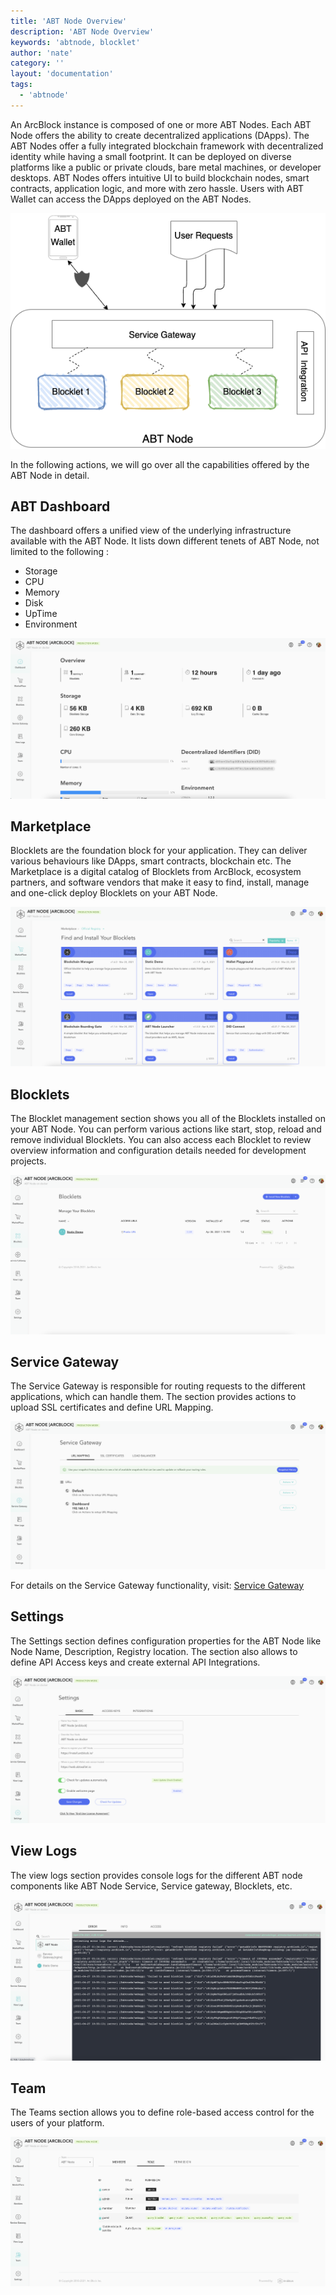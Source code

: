 ```yaml
---
title: 'ABT Node Overview'
description: 'ABT Node Overview'
keywords: 'abtnode, blocklet'
author: 'nate'
category: ''
layout: 'documentation'
tags:
  - 'abtnode'
---
```


An ArcBlock instance is composed of one or more ABT Nodes. Each ABT Node offers the ability to create decentralized applications (DApps). The ABT Nodes offer a fully integrated blockchain framework with decentralized identity while having a  small footprint. It can be deployed on diverse platforms like a public or private clouds, bare metal machines, or developer desktops. ABT  Nodes offers intuitive  UI to build blockchain nodes, smart contracts, application logic, and more with zero hassle. Users with ABT Wallet can access the DApps deployed on the ABT Nodes.

![](./images/abtnode-arch-overview-en.png)

In the following actions, we will go over all the capabilities offered by the ABT Node in detail.

## ABT Dashboard

The dashboard offers a unified view of the underlying infrastructure available with the ABT Node. It lists down different tenets of ABT Node, not limited to the following :
- Storage
- CPU
- Memory
- Disk
- UpTime
- Environment

![](./images/abtnode-dashboard-en.png)

## Marketplace

Blocklets are the foundation block for your application. They can deliver various behaviours like DApps, smart contracts, blockchain etc. The Marketplace is a digital catalog of Blocklets from ArcBlock, ecosystem partners, and software vendors that make it easy to find, install, manage and one-click deploy Blocklets on your ABT Node.

![](./images/abtnode-marketplace-en.png)

## Blocklets

The Blocklet management section shows you all of the Blocklets installed on your ABT Node. You can perform various actions like start, stop, reload and remove individual Blocklets. You can also access each Blocklet to review overview information and configuration details needed for development projects.

![](./images/abtnode-blocklets-en.png)

## Service Gateway
The Service Gateway is responsible for routing requests to the different applications, which can handle them. The section provides actions to upload SSL certificates and define URL Mapping.

![](./images/abtnode-servicegateway-en.png)

For details on the Service Gateway functionality, visit: [Service Gateway](/en/abtnode/router)

## Settings
The Settings section defines configuration properties for the ABT Node like Node Name, Description, Registry location. The section also allows to define API Access keys and create external API Integrations.

![](./images/abtnode-settings-en.png)

## View Logs

The view logs section provides console logs for the different ABT node components like ABT Node Service, Service gateway, Blocklets, etc.

![](./images/abtnode-viewlogs-en.png)

## Team
The Teams section allows you to define role-based access control for the users of your platform.

![](./images/abtnode-team-en.png)
